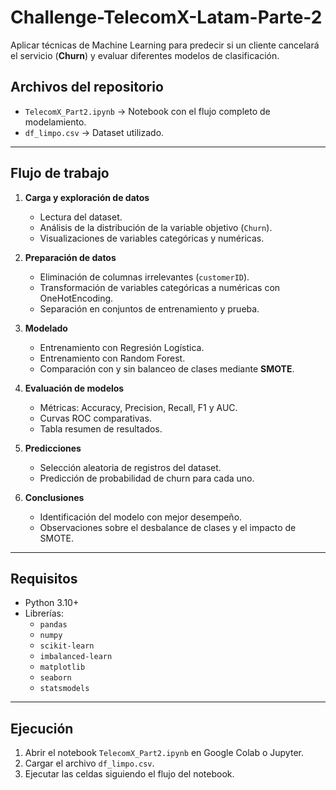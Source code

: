 # Challenge-TelecomX-Latam-Parte-2

Aplicar técnicas de Machine Learning para predecir si un cliente cancelará el servicio (**Churn**) y evaluar diferentes modelos de clasificación.

## Archivos del repositorio  

- `TelecomX_Part2.ipynb` → Notebook con el flujo completo de modelamiento.
- `df_limpo.csv` → Dataset utilizado.  

---

## Flujo de trabajo  

1. **Carga y exploración de datos**  
   - Lectura del dataset.  
   - Análisis de la distribución de la variable objetivo (`Churn`).  
   - Visualizaciones de variables categóricas y numéricas.  

2. **Preparación de datos**  
   - Eliminación de columnas irrelevantes (`customerID`).  
   - Transformación de variables categóricas a numéricas con OneHotEncoding.  
   - Separación en conjuntos de entrenamiento y prueba.  

3. **Modelado**  
   - Entrenamiento con Regresión Logística.  
   - Entrenamiento con Random Forest.  
   - Comparación con y sin balanceo de clases mediante **SMOTE**.  

4. **Evaluación de modelos**  
   - Métricas: Accuracy, Precision, Recall, F1 y AUC.  
   - Curvas ROC comparativas.  
   - Tabla resumen de resultados.  

5. **Predicciones**  
   - Selección aleatoria de registros del dataset.  
   - Predicción de probabilidad de churn para cada uno.  

6. **Conclusiones**  
   - Identificación del modelo con mejor desempeño.  
   - Observaciones sobre el desbalance de clases y el impacto de SMOTE.  

---

## Requisitos  

- Python 3.10+  
- Librerías:  
  - `pandas`  
  - `numpy`  
  - `scikit-learn`  
  - `imbalanced-learn`  
  - `matplotlib`  
  - `seaborn`
  - `statsmodels`

---

## Ejecución  

1. Abrir el notebook `TelecomX_Part2.ipynb` en Google Colab o Jupyter.  
2. Cargar el archivo `df_limpo.csv`.  
3. Ejecutar las celdas siguiendo el flujo del notebook.
